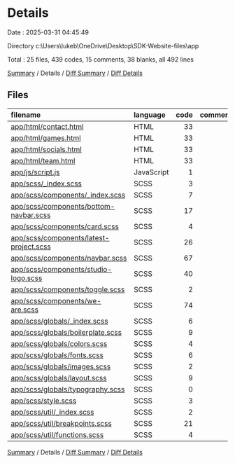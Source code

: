# Details

Date : 2025-03-31 04:45:49

Directory c:\\Users\\lukeb\\OneDrive\\Desktop\\SDK-Website-files\\app

Total : 25 files,  439 codes, 15 comments, 38 blanks, all 492 lines

[Summary](results.md) / Details / [Diff Summary](diff.md) / [Diff Details](diff-details.md)

## Files
| filename | language | code | comment | blank | total |
| :--- | :--- | ---: | ---: | ---: | ---: |
| [app/html/contact.html](/app/html/contact.html) | HTML | 33 | 0 | 0 | 33 |
| [app/html/games.html](/app/html/games.html) | HTML | 33 | 0 | 0 | 33 |
| [app/html/socials.html](/app/html/socials.html) | HTML | 33 | 0 | 0 | 33 |
| [app/html/team.html](/app/html/team.html) | HTML | 33 | 0 | 0 | 33 |
| [app/js/script.js](/app/js/script.js) | JavaScript | 1 | 0 | 0 | 1 |
| [app/scss/\_index.scss](/app/scss/_index.scss) | SCSS | 3 | 0 | 0 | 3 |
| [app/scss/components/\_index.scss](/app/scss/components/_index.scss) | SCSS | 7 | 0 | 0 | 7 |
| [app/scss/components/bottom-navbar.scss](/app/scss/components/bottom-navbar.scss) | SCSS | 17 | 1 | 1 | 19 |
| [app/scss/components/card.scss](/app/scss/components/card.scss) | SCSS | 4 | 0 | 1 | 5 |
| [app/scss/components/latest-project.scss](/app/scss/components/latest-project.scss) | SCSS | 26 | 0 | 3 | 29 |
| [app/scss/components/navbar.scss](/app/scss/components/navbar.scss) | SCSS | 67 | 5 | 8 | 80 |
| [app/scss/components/studio-logo.scss](/app/scss/components/studio-logo.scss) | SCSS | 40 | 0 | 3 | 43 |
| [app/scss/components/toggle.scss](/app/scss/components/toggle.scss) | SCSS | 2 | 0 | 1 | 3 |
| [app/scss/components/we-are.scss](/app/scss/components/we-are.scss) | SCSS | 74 | 7 | 9 | 90 |
| [app/scss/globals/\_index.scss](/app/scss/globals/_index.scss) | SCSS | 6 | 0 | 0 | 6 |
| [app/scss/globals/boilerplate.scss](/app/scss/globals/boilerplate.scss) | SCSS | 9 | 0 | 1 | 10 |
| [app/scss/globals/colors.scss](/app/scss/globals/colors.scss) | SCSS | 4 | 0 | 0 | 4 |
| [app/scss/globals/fonts.scss](/app/scss/globals/fonts.scss) | SCSS | 6 | 0 | 2 | 8 |
| [app/scss/globals/images.scss](/app/scss/globals/images.scss) | SCSS | 2 | 0 | 0 | 2 |
| [app/scss/globals/layout.scss](/app/scss/globals/layout.scss) | SCSS | 9 | 0 | 1 | 10 |
| [app/scss/globals/typography.scss](/app/scss/globals/typography.scss) | SCSS | 0 | 0 | 1 | 1 |
| [app/scss/style.scss](/app/scss/style.scss) | SCSS | 3 | 0 | 1 | 4 |
| [app/scss/util/\_index.scss](/app/scss/util/_index.scss) | SCSS | 2 | 0 | 1 | 3 |
| [app/scss/util/breakpoints.scss](/app/scss/util/breakpoints.scss) | SCSS | 21 | 2 | 4 | 27 |
| [app/scss/util/functions.scss](/app/scss/util/functions.scss) | SCSS | 4 | 0 | 1 | 5 |

[Summary](results.md) / Details / [Diff Summary](diff.md) / [Diff Details](diff-details.md)